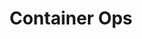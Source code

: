 ---
logohandle: containerops
sort: containerops
title: Container Ops
twitter: https://x.com/kelseyhightower
website: https://containerops.org/
---
